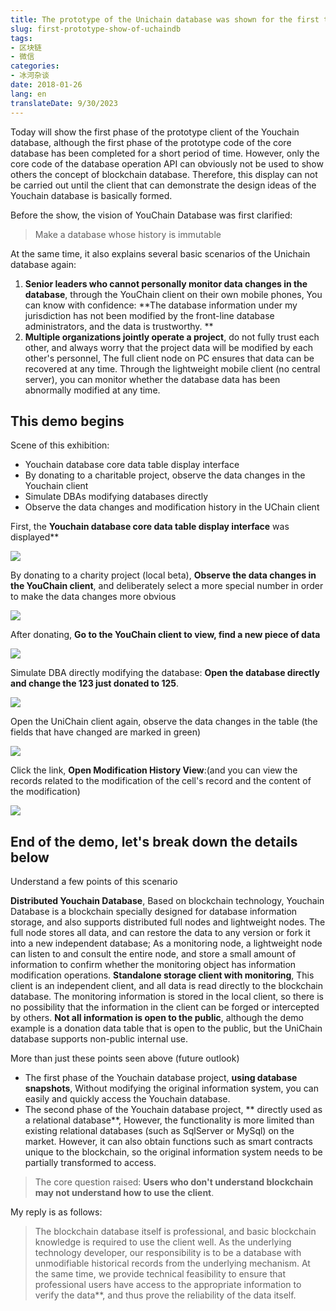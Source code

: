 ```yaml
---
title: The prototype of the Unichain database was shown for the first time
slug: first-prototype-show-of-uchaindb
tags:
- 区块链
- 微信
categories:
- 冰河杂谈
date: 2018-01-26
lang: en
translateDate: 9/30/2023
---
```


Today will show the first phase of the prototype client of the Youchain database, although the first phase of the prototype code of the core database has been completed for a short period of time.
However, only the core code of the database operation API can obviously not be used to show others the concept of blockchain database.
Therefore, this display can not be carried out until the client that can demonstrate the design ideas of the Youchain database is basically formed.
 
Before the show, the vision of YouChain Database was first clarified:
> Make a database whose history is immutable
 
At the same time, it also explains several basic scenarios of the Unichain database again:

1. **Senior leaders who cannot personally monitor data changes in the database**, through the YouChain client on their own mobile phones,
   You can know with confidence: **The database information under my jurisdiction has not been modified by the front-line database administrators, and the data is trustworthy. **
2. **Multiple organizations jointly operate a project**, do not fully trust each other, and always worry that the project data will be modified by each other's personnel,
   The full client node on PC ensures that data can be recovered at any time.
   Through the lightweight mobile client (no central server), you can monitor whether the database data has been abnormally modified at any time.
 
## This demo begins
 
Scene of this exhibition:

* Youchain database core data table display interface
* By donating to a charitable project, observe the data changes in the Youchain client
* Simulate DBAs modifying databases directly
* Observe the data changes and modification history in the UChain client
 
First, the **Youchain database core data table display interface** was displayed**

![](first-prototype-show-of-uchaindb/1.png)
 
By donating to a charity project (local beta), **Observe the data changes in the YouChain client**, and deliberately select a more special number in order to make the data changes more obvious
 
![](first-prototype-show-of-uchaindb/2.png)
 
After donating, **Go to the YouChain client to view, find a new piece of data**
 
![](first-prototype-show-of-uchaindb/3.png)
 
Simulate DBA directly modifying the database: **Open the database directly and change the 123 just donated to 125**.
 
![](first-prototype-show-of-uchaindb/4.png)
 
Open the UniChain client again, observe the data changes in the table (the fields that have changed are marked in green)
 
![](first-prototype-show-of-uchaindb/5.png)
 
Click the link, **Open Modification History View**:(and you can view the records related to the modification of the cell's record and the content of the modification)
 
![](first-prototype-show-of-uchaindb/6.png)
 
## End of the demo, let's break down the details below

Understand a few points of this scenario

**Distributed Youchain Database**,
  Based on blockchain technology, Youchain Database is a blockchain specially designed for database information storage, and also supports distributed full nodes and lightweight nodes.
  The full node stores all data, and can restore the data to any version or fork it into a new independent database;
  As a monitoring node, a lightweight node can listen to and consult the entire node, and store a small amount of information to confirm whether the monitoring object has information modification operations.
**Standalone storage client with monitoring**,
  This client is an independent client, and all data is read directly to the blockchain database.
  The monitoring information is stored in the local client, so there is no possibility that the information in the client can be forged or intercepted by others.
**Not all information is open to the public**, although the demo example is a donation data table that is open to the public, but the UniChain database supports non-public internal use.
 
More than just these points seen above (future outlook)

* The first phase of the Youchain database project, **using database snapshots**,
  Without modifying the original information system, you can easily and quickly access the Youchain database.
* The second phase of the Youchain database project, ** directly used as a relational database**,
  However, the functionality is more limited than existing relational databases (such as SqlServer or MySql) on the market.
  However, it can also obtain functions such as smart contracts unique to the blockchain, so the original information system needs to be partially transformed to access.
 
> The core question raised: **Users who don't understand blockchain may not understand how to use the client**.

My reply is as follows:

> The blockchain database itself is professional, and basic blockchain knowledge is required to use the client well.
> As the underlying technology developer, our responsibility is to be a database with unmodifiable historical records from the underlying mechanism.
> At the same time, we provide technical feasibility to ensure that professional users have access to the appropriate information to verify the data**, and thus prove the reliability of the data itself.
 

